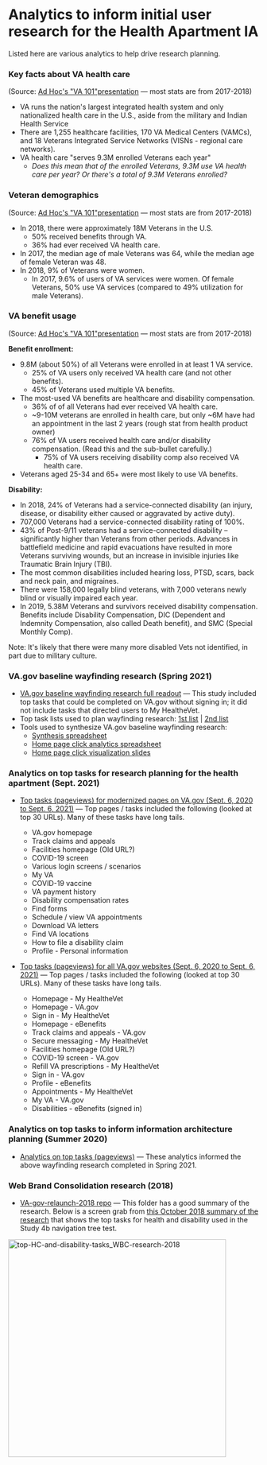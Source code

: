 # Analytics to inform initial user research for the Health Apartment IA
Listed here are various analytics to help drive research planning. 

### Key facts about VA health care 
(Source: [Ad Hoc's "VA 101"presentation](https://github.com/department-of-veterans-affairs/va.gov-team/blob/master/products/health-care/digital-health-modernization/assets/VA%20101%20-%20External%20-%20Aug%202021.pdf) — most stats are from 2017-2018)
- VA runs the nation's largest integrated health system and only nationalized health care in the U.S., aside from the military and Indian Health Service
- There are 1,255 healthcare facilities, 170 VA Medical Centers (VAMCs), and 18 Veterans Integrated Service Networks (VISNs - regional care networks).
- VA health care "serves 9.3M enrolled Veterans each year"
  - *Does this mean that of the enrolled Veterans, 9.3M use VA health care per year? Or there's a total of 9.3M Veterans enrolled?*

### Veteran demographics 
(Source: [Ad Hoc's "VA 101"presentation](https://github.com/department-of-veterans-affairs/va.gov-team/blob/master/products/health-care/digital-health-modernization/assets/VA%20101%20-%20External%20-%20Aug%202021.pdf) — most stats are from 2017-2018)
- In 2018, there were approximately 18M Veterans in the U.S. 
  - 50% received benefits through VA.
  - 36% had ever received VA health care.
- In 2017, the median age of male Veterans was 64, while the median age of female Veteran was 48.
- In 2018, 9% of Veterans were women. 
  - In 2017, 9.6% of users of VA services were women. Of female Veterans, 50% use VA services (compared to 49% utilization for male Veterans).

### VA benefit usage 
(Source: [Ad Hoc's "VA 101"presentation](https://github.com/department-of-veterans-affairs/va.gov-team/blob/master/products/health-care/digital-health-modernization/assets/VA%20101%20-%20External%20-%20Aug%202021.pdf) — most stats are from 2017-2018)

**Benefit enrollment:**
- 9.8M (about 50%) of all Veterans were enrolled in at least 1 VA service.
  - 25% of VA users only received VA health care (and not other benefits).
  - 45% of Veterans used multiple VA benefits.
- The most-used VA benefits are healthcare and disability compensation.
  - 36% of of all Veterans had ever received VA health care.
  - ~9-10M veterans are enrolled in health care, but only ~6M have had an appointment in the last 2 years (rough stat from health product owner)
  - 76% of VA users received health care and/or disability compensation. (Read this and the sub-bullet carefully.)
    - 75% of VA users receiving disability comp also received VA health care. 
- Veterans aged 25-34 and 65+ were most likely to use VA benefits.

**Disability:** 
- In 2018, 24% of Veterans had a service-connected disability (an injury, disease, or disability either caused or aggravated by active duty).
- 707,000 Veterans had a service-connected disability rating of 100%.
- 43% of Post-9/11 veterans had a service-connected disability – significantly higher than Veterans from other periods. Advances in battlefield medicine and rapid evacuations have resulted in more Veterans surviving wounds, but an increase in invisible injuries like Traumatic Brain Injury (TBI).
- The most common disabilities included hearing loss, PTSD, scars, back and neck pain, and migraines.
- There were 158,000 legally blind veterans, with 7,000 veterans newly blind or visually impaired each year.
- In 2019, 5.38M Veterans and survivors received disability compensation. Benefits include Disability Compensation, DIC (Dependent and Indemnity Compensation, also called Death benefit), and SMC (Special Monthly Comp).

Note: It's likely that there were many more disabled Vets not identified, in part due to military culture.

### VA.gov baseline wayfinding research  (Spring 2021)
- [VA.gov baseline wayfinding research full readout](https://github.com/department-of-veterans-affairs/va.gov-team/blob/master/products/public-websites/research/202104-baseline-wayfinding/research-readout-longer-June7.pdf) — This study included top tasks that could be completed on VA.gov without signing in; it did not include tasks that directed users to My HealtheVet. 
- Top task lists used to plan wayfinding research: [1st list](/images/top-task-list-1_wayfinding-UR.png) | [2nd list](/images/top-task-list-2_wayfinding-UR.png)
- Tools used to synthesize VA.gov baseline wayfinding research:
  - [Synthesis spreadsheet](https://github.com/department-of-veterans-affairs/va.gov-team/blob/master/products/public-websites/research/202104-baseline-wayfinding/analysis/Baseline%20Wayfinding%20notes%20%26%20data%20analysis%20(3).xlsx)
  - [Home page click analytics spreadsheet](https://github.com/department-of-veterans-affairs/va.gov-team/blob/master/products/public-websites/research/202104-baseline-wayfinding/analysis/VA.gov%20home%20page%20link%20click%20events.xlsx)
  - [Home page click visualization slides](https://github.com/department-of-veterans-affairs/va.gov-team/blob/master/products/public-websites/research/202104-baseline-wayfinding/analysis/Home%20Page%20Click%20Visualizations%20(4).pptx)

### Analytics on top tasks for research planning for the health apartment (Sept. 2021)
- [Top tasks (pageviews) for modernized pages on VA.gov (Sept. 6, 2020 to Sept. 6, 2021)](https://analytics.google.com/analytics/web/?authuser=0#/report/content-pages/a50123418w177519031p184624291/_u.date00=20200906&_u.date01=20210906&explorer-table.plotKeys=%5B%5D&explorer-table.rowCount=50&_.useg=builtin1/) — Top pages / tasks included the following (looked at top 30 URLs). Many of these tasks have long tails.
  - VA.gov homepage
  - Track claims and appeals 
  - Facilities homepage (Old URL?) 
  - COVID-19 screen
  - Various login screens / scenarios
  - My VA
  - COVID-19 vaccine
  - VA payment history
  - Disability compensation rates
  - Find forms
  - Schedule / view VA appointments
  - Download VA letters
  - Find VA locations
  - How to file a disability claim
  - Profile - Personal information
 
- [Top tasks (pageviews) for all VA.gov websites (Sept. 6, 2020 to Sept. 6, 2021)](https://analytics.google.com/analytics/web/#/report/content-pages/a50123418w177519031p176188361/_u.date00=20200906&_u.date01=20210906&explorer-table.plotKeys=%5B%5D&explorer-table.rowCount=5000&explorer-segmentExplorer.segmentId=analytics.pagePath/) — Top pages / tasks included the following (looked at top 30 URLs). Many of these tasks have long tails.
  - Homepage - My HealtheVet
  - Homepage - VA.gov
  - Sign in - My HealtheVet 
  - Homepage - eBenefits
  - Track claims and appeals - VA.gov
  - Secure messaging - My HealtheVet
  - Facilities homepage (Old URL?) 
  - COVID-19 screen - VA.gov
  - Refill VA prescriptions - My HealtheVet
  - Sign in - VA.gov
  - Profile - eBenefits 
  - Appointments - My HealtheVet
  - My VA - VA.gov
  - Disabilities - eBenefits (signed in)
 
### Analytics on top tasks to inform information architecture planning (Summer 2020)
- [Analytics on top tasks (pageviews)](https://github.com/department-of-veterans-affairs/va.gov-team/blob/master/products/global/IA-strategy%2Bplanning/analytics/top-task-analytics.md) — These analytics informed the above wayfinding research completed in Spring 2021.

### Web Brand Consolidation research  (2018)
- [VA-gov-relaunch-2018 repo](https://github.com/department-of-veterans-affairs/va.gov-team/tree/master/products/va-gov-relaunch-2018/user-research) — This folder has a good summary of the research. Below is a screen grab from [this October 2018 summary of the research](https://github.com/department-of-veterans-affairs/va.gov-team/blob/master/products/va-gov-relaunch-2018/user-research/brand-consolidation-research-summary-10-25-2018.pptx) that shows the top tasks for health and disability used in the Study 4b navigation tree test.

<img width="438" alt="top-HC-and-disability-tasks_WBC-research-2018" src="https://user-images.githubusercontent.com/20934443/132397080-5fa0c2a5-60bf-4b29-897b-cab10bb2ccc8.png">





